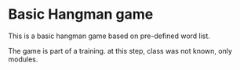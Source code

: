 # Basic Hangman game #

This is a basic hangman game based on pre-defined word list.

The game is part of a training. at this step, class was not known, only modules.
